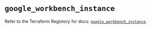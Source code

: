 # `google_workbench_instance`

Refer to the Terraform Registory for docs: [`google_workbench_instance`](https://registry.terraform.io/providers/hashicorp/google-beta/5.26.0/docs/resources/google_workbench_instance).
